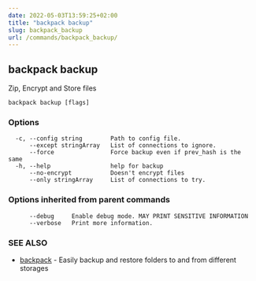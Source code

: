 ```yaml
---
date: 2022-05-03T13:59:25+02:00
title: "backpack backup"
slug: backpack_backup
url: /commands/backpack_backup/
---
```

## backpack backup

Zip, Encrypt and Store files

```
backpack backup [flags]
```

### Options

```
  -c, --config string        Path to config file.
      --except stringArray   List of connections to ignore.
      --force                Force backup even if prev_hash is the same
  -h, --help                 help for backup
      --no-encrypt           Doesn't encrypt files
      --only stringArray     List of connections to try.
```

### Options inherited from parent commands

```
      --debug     Enable debug mode. MAY PRINT SENSITIVE INFORMATION
      --verbose   Print more information.
```

### SEE ALSO

* [backpack](/commands/backpack/)	 - Easily backup and restore folders to and from different storages

